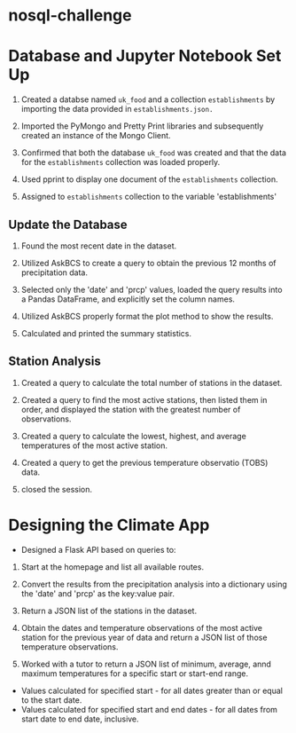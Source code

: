 # nosql-challenge

# Database and Jupyter Notebook Set Up
1. Created a databse named `uk_food` and a collection `establishments` by importing the data provided in `establishments.json.`

2. Imported the PyMongo and Pretty Print libraries and subsequently created an instance of the Mongo Client.

3. Confirmed that both the database `uk_food` was created and that the data for the `establishments` collection was loaded properly.

4. Used pprint to display one document of the `establishments` collection.

5. Assigned to `establishments` collection to the variable 'establishments'

## Update the Database
1. Found the most recent date in the dataset.

2. Utilized AskBCS to create a query to obtain the previous 12 months of precipitation data.

3. Selected only the 'date' and 'prcp' values, loaded the query results into a Pandas DataFrame, and explicitly set the column names.

4. Utilized AskBCS properly format the plot method to show the results. 

5. Calculated and printed the summary statistics.

## Station Analysis
1. Created a query to calculate the total number of stations in the dataset.

2. Created a query to find the most active stations, then listed them in order, and displayed the station with the greatest number of observations.

3. Created a query to calculate the lowest, highest, and average temperatures of the most active station.

4. Created a query to get the previous temperature observatio (TOBS) data.

5. closed the session.

# Designing the Climate App
* Designed a Flask API based on queries to:
1. Start at the homepage and list all available routes.

2. Convert the results from the precipitation analysis into a dictionary using the 'date' and 'prcp' as the key:value pair.

3. Return a JSON list of the stations in the dataset.

4. Obtain the dates and temperature observations of the most active station for the previous year of data and return a JSON list of those temperature observations.

5. Worked with a tutor to return a JSON list of minimum, average, annd maximum temperatures for a specific start or start-end range.
* Values calculated for specified start - for all dates greater than or equal to the start date.
* Values calculated for specified start and end dates - for all dates from start date to end date, inclusive.
